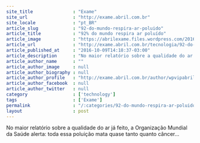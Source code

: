 ```yaml
---
site_title               : "Exame"
site_url                 : "http://exame.abril.com.br"
site_locale              : "pt_BR"
article_slug             : "92-do-mundo-respira-ar-poluido"
article_title            : "92% do mundo respira ar poluído"
article_image            : "https://abrilexame.files.wordpress.com/2016/10/size_960_16_9_china-poluicao.jpg?quality=70&strip=all&w=960"
article_url              : "http://exame.abril.com.br/tecnologia/92-do-mundo-respira-ar-poluido/"
article_published_at     : "2016-10-09T14:18:37-03:00"
article_description      : "No maior relatório sobre a qualidade do ar já feito, a Organização Mundial da Saúde alerta: toda essa poluição mata quase tanto quanto câncer..."
article_author_name      : ""
article_author_image     : null
article_author_biography : null
article_author_profile   : "http://exame.abril.com.br/author/wpvipabril/"
article_author_facebook  : null
article_author_twitter   : null
category                 : ['technology']
tags                     : ['Exame']
permalink                : "/:categories/92-do-mundo-respira-ar-poluido/"
layout                   : post
---
```


No maior relatório sobre a qualidade do ar já feito, a Organização Mundial da Saúde alerta: toda essa poluição mata quase tanto quanto câncer...
